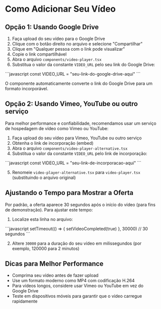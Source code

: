 # Como Adicionar Seu Vídeo

## Opção 1: Usando Google Drive

1. Faça upload do seu vídeo para o Google Drive
2. Clique com o botão direito no arquivo e selecione "Compartilhar"
3. Clique em "Qualquer pessoa com o link pode visualizar"
4. Copie o link compartilhável
5. Abra o arquivo `components/video-player.tsx`
6. Substitua o valor da constante `VIDEO_URL` pelo seu link do Google Drive:

\`\`\`javascript
const VIDEO_URL = "seu-link-do-google-drive-aqui"
\`\`\`

O componente automaticamente converte o link do Google Drive para um formato incorporável.

## Opção 2: Usando Vimeo, YouTube ou outro serviço

Para melhor performance e confiabilidade, recomendamos usar um serviço de hospedagem de vídeo como Vimeo ou YouTube:

1. Faça upload do seu vídeo para Vimeo, YouTube ou outro serviço
2. Obtenha o link de incorporação (embed)
3. Abra o arquivo `components/video-player-alternative.tsx`
4. Substitua o valor da constante `VIDEO_URL` pelo link de incorporação:

\`\`\`javascript
const VIDEO_URL = "seu-link-de-incorporacao-aqui"
\`\`\`

5. Renomeie `video-player-alternative.tsx` para `video-player.tsx` (substituindo o arquivo original)

## Ajustando o Tempo para Mostrar a Oferta

Por padrão, a oferta aparece 30 segundos após o início do vídeo (para fins de demonstração). Para ajustar este tempo:

1. Localize esta linha no arquivo:

\`\`\`javascript
setTimeout(() => {
  setVideoCompleted(true)
}, 30000) // 30 segundos
\`\`\`

2. Altere `30000` para a duração do seu vídeo em milissegundos (por exemplo, 120000 para 2 minutos)

## Dicas para Melhor Performance

- Comprima seu vídeo antes de fazer upload
- Use um formato moderno como MP4 com codificação H.264
- Para vídeos longos, considere usar Vimeo ou YouTube em vez do Google Drive
- Teste em dispositivos móveis para garantir que o vídeo carregue rapidamente
